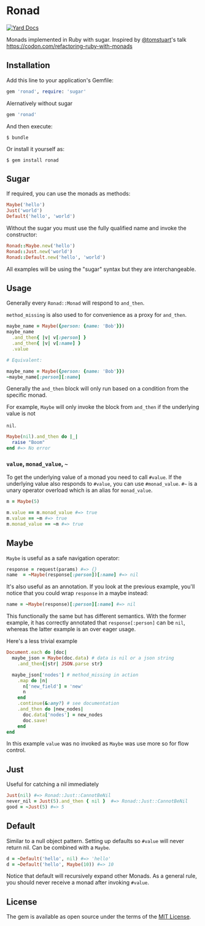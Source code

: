 # Ronad

[![Yard Docs](http://img.shields.io/badge/yard-docs-blue.svg)](http://www.rubydoc.info/github/D3MNetworks/ronad)

Monads implemented in Ruby with sugar. Inspired by [@tomstuart](https://twitter.com/tomstuart)'s
talk https://codon.com/refactoring-ruby-with-monads

## Installation

Add this line to your application's Gemfile:

```ruby
gem 'ronad', require: 'sugar'
```

Alernatively without sugar

```ruby
gem 'ronad'
```

And then execute:

    $ bundle

Or install it yourself as:

    $ gem install ronad

## Sugar

If required, you can use the monads as methods:

```ruby
Maybe('hello')
Just('world')
Default('hello', 'world')
```

Without the sugar you must use the fully qualified name and invoke the constructor:

```ruby
Ronad::Maybe.new('hello')
Ronad::Just.new('world')
Ronad::Default.new('hello', 'world')
```

All examples will be using the "sugar" syntax but they are interchangeable.


## Usage

Generally every `Ronad::Monad` will respond to `and_then`.

`method_missing` is also used to for convenience as a proxy for `and_then`.

```ruby
maybe_name = Maybe({person: {name: 'Bob'}})
maybe_name
  .and_then{ |v| v[:person] }
  .and_then{ |v| v[:name] }
  .value

# Equivalent:

maybe_name = Maybe({person: {name: 'Bob'}})
~maybe_name[:person][:name]
```


Generally the `and_then` block will only run based on a condition from the specific monad.

For example, `Maybe` will only invoke the block from `and_then` if the underlying value is not

`nil`.

```ruby
Maybe(nil).and_then do |_|
  raise "Boom"
end #=> No error
```


### `value`, `monad_value`, `~`

To get the underlying value of a monad you need to call `#value`. If the underlying value also
responds to `#value`, you can use `#monad_value`. `#~` is a unary operator overload which is an
alias for `monad_value`.

```ruby
m = Maybe(5)

m.value == m.monad_value #=> true
m.value == ~m #=> true
m.monad_value == ~m #=> true
```

## Maybe

`Maybe` is useful as a safe navigation operator:

```ruby
response = request(params) #=> {}
name  = ~Maybe(response[:person])[:name] #=> nil
```

It's also useful as an annotation. If you look at the previous example, you'll notice that you could
wrap `response` in a maybe instead:

```ruby
name = ~Maybe(response)[:person][:name] #=> nil
```

This functionally the same but has different semantics. With the former example, it has correctly
annotated that `response[:person]` can be `nil`, whereas the latter example is an over eager usage.



Here's a less trivial example

```ruby
Document.each do |doc|
  maybe_json = Maybe(doc.data) # data is nil or a json string
    .and_then{|str| JSON.parse str}

  maybe_json['nodes'] # method_missing in action
    .map do |n|
      n['new_field'] = 'new'
      n
    end
    .continue(&:any?) # see documentation
    .and_then do |new_nodes|
      doc.data['nodes'] = new_nodes
      doc.save!
    end
end
```

In this example `value` was no invoked as `Maybe` was use more so for flow control.

## Just

Useful for catching a nil immediately

```ruby
Just(nil) #=> Ronad::Just::CannotBeNil
never_nil = Just(5).and_then { nil }  #=> Ronad::Just::CannotBeNil
good = ~Just(5) #=> 5
```

## Default

Similar to a null object pattern. Setting up defaults so `#value` will never return nil. Can be
combined with a `Maybe`.

```ruby
d = ~Default('hello', nil) #=> 'hello'
d = ~Default('hello', Maybe(10)) #=> 10
```

Notice that default will recursively expand other Monads. As a general rule, you should never
receive a monad after invoking `#value`.

## License

The gem is available as open source under the terms of the [MIT License](http://opensource.org/licenses/MIT).
